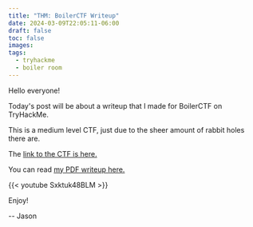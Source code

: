 ```yaml
---
title: "THM: BoilerCTF Writeup"
date: 2024-03-09T22:05:11-06:00
draft: false
toc: false
images:
tags:
  - tryhackme
  - boiler room
---
```


Hello everyone!

Today's post will be about a writeup that I made for BoilerCTF on TryHackMe.

This is a medium level CTF, just due to the sheer amount of rabbit holes there are.

The [link to the CTF is here.](https://tryhackme.com/room/boilerctf2)

You can read [my PDF writeup here.](/boilerctf.pdf)

{{< youtube Sxktuk48BLM >}}

Enjoy!

-- Jason

